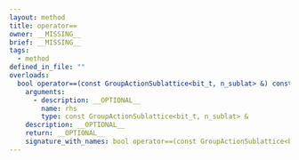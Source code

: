 ```yaml
---
layout: method
title: operator==
owner: __MISSING__
brief: __MISSING__
tags:
  - method
defined_in_file: ""
overloads:
  bool operator==(const GroupActionSublattice<bit_t, n_sublat> &) const:
    arguments:
      - description: __OPTIONAL__
        name: rhs
        type: const GroupActionSublattice<bit_t, n_sublat> &
    description: __OPTIONAL__
    return: __OPTIONAL__
    signature_with_names: bool operator==(const GroupActionSublattice<bit_t, n_sublat> & rhs) const
---
```

